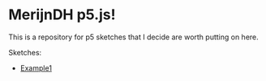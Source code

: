 # MerijnDH p5.js!

This is a repository for p5 sketches that I decide are worth putting on here.

Sketches:
  - [Example1](01_Example/)
